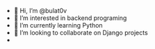 - 👋 Hi, I’m @bulat0v
- 👀 I’m interested in backend programing
- 🌱 I’m currently learning Python
- 💞️ I’m looking to collaborate on Django projects
- 

<!---
bulat0v/bulat0v is a ✨ special ✨ repository because its `README.md` (this file) appears on your GitHub profile.
You can click the Preview link to take a look at your changes.
--->
